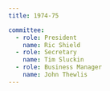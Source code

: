```yaml
---
title: 1974-75

committee:
  - role: President
    name: Ric Shield
  - role: Secretary
    name: Tim Sluckin
  - role: Business Manager
    name: John Thewlis
---
```

